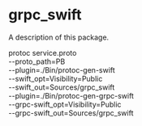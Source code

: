 # grpc_swift

A description of this package.

protoc service.proto \
--proto_path=PB \
--plugin=./Bin/protoc-gen-swift \
--swift_opt=Visibility=Public \
--swift_out=Sources/grpc_swift \
--plugin=./Bin/protoc-gen-grpc-swift \
--grpc-swift_opt=Visibility=Public \
--grpc-swift_out=Sources/grpc_swift
